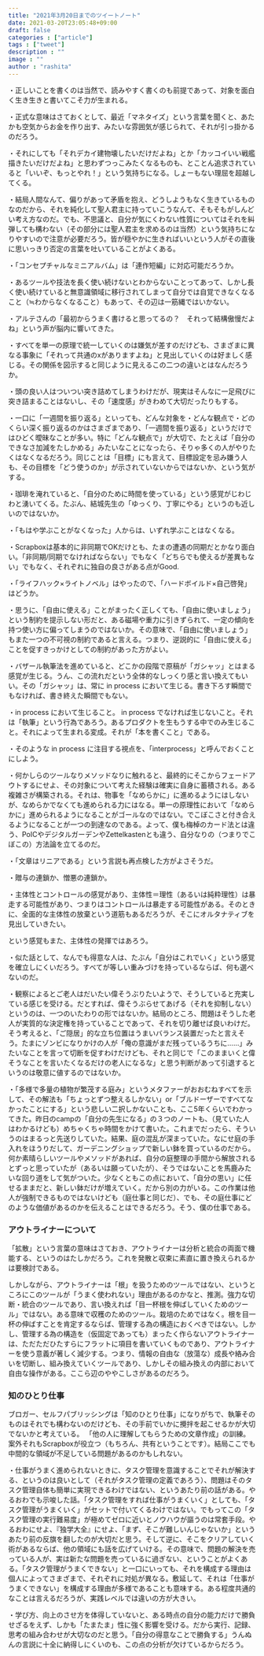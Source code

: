 ```yaml
---
title: "2021年3月20日までのツイートノート"
date: 2021-03-20T23:05:48+09:00
draft: false
categories : ["article"]
tags : ["tweet"]
description : ""
image : ""
author : "rashita"
---
```


・正しいことを書くのは当然で、読みやすく書くのも前提であって、対象を面白く生き生きと書いてこそ力が生まれる。

・正式な意味はさておくとして、最近「マネタイズ」という言葉を聞くと、あたかも空気からお金を作り出す、みたいな雰囲気が感じられて、それが引っ掛かるのだろう。

・それにしても「それデカイ建物壊したいだけだよね」とか「カッコイいい戦艦描きたいだけだよね」と思わずつっこみたくなるものも、とことん追求されていると「いいぞ、もっとやれ！」という気持ちになる。しょーもない理屈を超越してくる。

・結局人間なんて、偏りがあって矛盾を抱え、どうしようもなく生きているものなのだから、それを純化して聖人君主に持っていこうなんて、そもそもがしんどい考え方なのだ。でも、不思議と、自分が気にくわない性質についてはそれを糾弾しても構わない（その部分には聖人君主を求めるのは当然）という気持ちになりやすいので注意が必要だろう。皆が穏やかに生きればいいという人がその直後に思いっきり否定の言葉を吐いていることがよくある。

・「コンセプチャルなミニアルバム」は「連作短編」に対応可能だろうか。

・あるツールや技法を長く使い続けないとわからないことってあって、しかし長く使い続けていると無意識領域に移行されてしまって自分では自覚できなくなること（≒わからなくなること）もあって、その辺は一筋縄ではいかない。

・アルテさんの「最初からうまく書けると思ってるの？　それって結構傲慢だよね」という声が脳内に響いてきた。

・すべてを単一の原理で統一していくのは嫌気が差すのだけども、さまざまに異なる事象に「それって共通のxがありますよね」と見出していくのは好ましく感じる。その関係を図示すると同じように見えるこの二つの違いとはなんだろうか。

・頭の良い人はついつい突き詰めてしまうわけだが、現実はそんなに一足飛びに突き詰まることはないし、その「速度感」がきわめて大切だったりもする。

・一口に「一週間を振り返る」といっても、どんな対象を・どんな観点で・どのくらい深く振り返るのかはさまざまであり、「一週間を振り返る」というだけではひどく曖昧なことが多い。特に「どんな観点で」が大切で、たとえば「自分のできなさ加減をたしかめる」みたいなことになったら、そりゃ多くの人がやりたくはなくなるだろう。同じことは「目標」にも言えて、目標設定を忌み嫌う人も、その目標を「どう使うのか」が示されていないからではないか、という気がする。

・珈琲を淹れていると、「自分のために時間を使っている」という感覚がじわじわと湧いてくる。たぶん、結城先生の「ゆっくり、丁寧にやる」というのも近しいのではないか。

・「もはや学ぶことがなくなった」人からは、いずれ学ぶことはなくなる。

・Scrapboxは基本的に非同期でOKだけとも、たまの遭遇の同期だとかなり面白い。「非同期/同期でなければならない」でもなく「どちらでも使えるが差異もない」でもなく、それぞれに独自の良さがある点がGood.

・「ライフハック×ライトノベル」はやったので、「ハードボイルド×自己啓発」はどうか。

・思うに、「自由に使える」ことがまったく正しくても、「自由に使いましょう」という制約を提示しない形だと、ある磁場や重力に引きずられて、一定の傾向を持つ使い方に偏ってしまうのではないか。その意味で、「自由に使いましょう」もまた一つの不可視の制約であると言える。つまり、逆説的に「自由に使える」ことを促すきっかけとしての制約があった方がよい。

・バザール執筆法を進めていると、どこかの段階で原稿が「ガシャッ」とはまる感覚が生じる。うん、この流れだという全体的なしっくり感と言い換えてもいい。その「ガシャッ」は、常に in process において生じる。書き下ろす瞬間でもなければ、書き終えた瞬間でもない。

・in process において生じること。 in process でなければ生じないこと。それは「執筆」という行為であろう。あるプロダクトを生もうする中でのみ生じること。それによって生まれる変成。それが「本を書くこと」である。

・そのような in process に注目する視点を、「interprocess」と呼んでおくことにしよう。

・何かしらのツールなりメソッドなりに触れると、最終的にそこからフェードアウトするにせよ、その対象について考えた経験は確実に自身に蓄積される。ある複雑さが構築される。それは、物事を「なめらかに」に進めるようにはしないが、なめらかでなくても進められる力にはなる。単一の原理性において「なめらかに」進められるようになることがゴールなのではない。でこぼこさと付き合えるようになることが一つの到達なのである。よって、僕も梅棹のカード法とは違う、PoICやデジタルガーデンやZettelkastenとも違う、自分なりの（つまりでこぼこの）方法論を立てるのだ。

・「文章はリニアである」という言説も再点検した方がよさそうだ。

・贈与の連鎖か、憎悪の連鎖か。

・主体性とコントロールの感覚があり、主体性＝理性（あるいは純粋理性）は暴走する可能性があり、つまりはコントロールは暴走する可能性がある。そのときに、全面的な主体性の放棄という道筋もあるだろうが、そこにオルタナティブを見出していきたい。

という感覚もまた、主体性の発揮ではあろう。

・似た話として、なんでも得意な人は、たぶん「自分はこれでいく」という感覚を確立しにくいだろう。すべてが等しい重みづけを持っているならば、何も選べないのだ。

・観察によるとご老人はだいたい偉そうぶりたいようで、そうしていると充実している感じを受ける。だとすれば、偉そうぶらせてあげる（それを抑制しない）というのは、一つのいたわりの形ではないか。結局のところ、問題はそうした老人が実質的な決定権を持っていることであって、それを切り離せば良いわけだ。そう考えると、「ご隠居」的な立ち位置はうまいバランス装置だったと言えそう。たまにゾンビになりかけの人が「俺の意識がまだ残っているうちに……」みたいなことを言って切断を促すわけだけども、それと同じで「このままいくと偉そうなことを言いたくなるだけの老人になるな」と思う判断があって引退するというのは敬意に値するのではないか。

・「多様で多量の植物が繁茂する庭み」というメタファーがおおむねすべてを示して、その解法も「ちょっとずつ整えるしかない」or「ブルドーザーですべてなかったことにする」という悲しい二択しかないことも、ここ5年くらいでわかってきた。昨日のcampの「自分の先生になる」の３つのノートも、（見ていた人はわかるけども）めちゃくちゃ時間をかけて書いた。これまでだったら、そういうのはまるっと先送りしていた。結果、庭の混乱が深まっていた。なにせ庭の手入れをほうりだして、ガーデニングショップで新しい鉢を買っているのだから。何か素晴らしいツールやメソッドがあれば、自分の庭整理の手間から解放されるとずっと思っていたが（あるいは願っていたが）、そうではないことを馬鹿みたいな回り道をして気がついた。少なくともこの点において、「自分の思い」に任せるままだと、新しい鉢だけが増えていく。だから別の力がいる。この作業は他人が強制できるものではないけども（庭仕事と同じだ）、でも、その庭仕事にどのような価値があるのかを伝えることはできるだろう。そう、僕の仕事である。

### アウトライナーについて

「拡散」という言葉の意味はさておき、アウトライナーは分析と統合の両面で機能する、というのはたしかだろう。これを発散と収束に素直に置き換えられるかは要検討である。

しかしながら、アウトライナーは「根」を扱うためのツールではない、というところにこのツールが「うまく使われない」理由があるのかなと、推測。強力な切断・統合のツールであり、言い換えれば「目一杯根を伸ばしていくためのツール」ではない。ある意味で収穫のためのツール。栽培のためではなく。根を目一杯の伸ばすことを肯定するならば、管理する為の構造におくべきではない。しかし、管理する為の構造を（仮固定であっても）まったく作らないアウトライナーは、ただただひたすらにフラットに項目を書いていくものであり、アウトライナーを使う意義が著しく減少する。つまり、情報の自由な（放蕩な）成長や絡み合いを切断し、組み換えていくツールであり、しかしその組み換えの内部において自由な操作がある。ここら辺のややこしさがあるのだろう。

### 知のひとり仕事

ブロガー、セルフパブリッシングは「知のひとり仕事」になりがちで、執筆そのものはそれでも構わないのだけども、その手前でいかに攪拌を起こせるかが大切でないかと考えている。
「他の人に理解してもらうための文章作成」の訓練。案外それもScrapboxが役立つ（もちろん、共有ということです）。結局ここでも中間的な領域が不足している問題があるのかもしれない。

・仕事がうまく進められないときに、タスク管理を意識することでそれが解決する、というのは良いとして（それがタスク管理の定義であろう）、問題はそのタスク管理自体も簡単に実現できるわけではない、というあたり前の話がある。やるおわでも示唆した話。「タスク管理をすれば仕事がうまくいく」としても、「タスク管理がうまくいく」がセットで付いてくるわけではない。でもってこの「タスク管理の実行難易度」が極めてゼロに近いとノウハウが謳うのは常套手段。やるおわにせよ、『独学大全』にせよ、「まず、そこが難しいんじゃないか」というあたり前の反旗を翻したのが大切だと思う。そして逆に、そこをクリアしていく術があるならば、他の領域にも話を広げていける。その意味で、問題の解決を売っている人が、実は新たな問題を売っているに過ぎない、ということがよくある。「タスク管理がうまくできない」と一口にいっても、それを構成する理由は個人によってさまざまで、それぞれに対処が異なる。敷延して、それは「仕事がうまくできない」を構成する理由が多様であることも意味する。ある程度共通的なことは言えるだろうが、実践レベルでは違いの方が大きい。

・学び方、向上のさせ方を体得していないと、ある時点の自分の能力だけで勝負せざるをえず、しかも「たまたま」性に強く影響を受ける。だから実行、記録、思考の組み合わせが大切なのだと思う。「自分の得意なことで勝負する」うんぬんの言説に十全に納得しにくいのも、この点の分析が欠けているからだろう。

